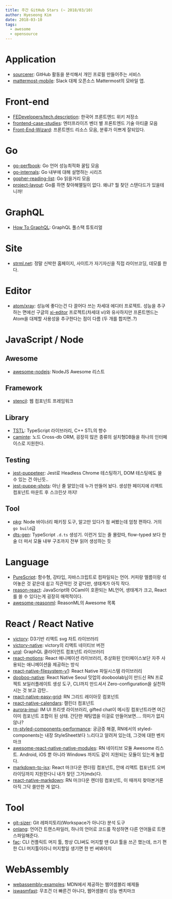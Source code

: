 ```yaml
---
title: 주간 GitHub Stars (~ 2018/03/10)
author: Hyeseong Kim
date: 2018-03-10
tags:
  - awesome
  - opensource
---
```


# Application

* [sourcerer](https://github.com/sourcerer-io/sourcerer-app): GitHub 활동을 분석해서 개인 프로필 만들어주는 서비스
* [mattermost-mobile](https://github.com/mattermost/mattermost-mobile): Slack 대체 오픈소스 Mattermost의 모바일 앱.

# Front-end

* [FEDevelopers/tech.description](https://github.com/FEDevelopers/tech.description): 한국어 프론트엔드 위키 저장소
* [frontend-case-studies](https://github.com/andrew--r/frontend-case-studies): 엔터프라이즈 벤더 별 프론트엔드 기술 아티클 모음
* [Front-End-Wizard](https://github.com/kieranmv95/Front-End-Wizard): 프론트엔드 리소스 모음, 분류가 이쁘게 잘되있다.

# Go

* [go-perfbook](https://github.com/dgryski/go-perfbook): Go 언어 성능최적화 꿀팁 모음
* [go-internals](https://github.com/teh-cmc/go-internals): Go 내부에 대해 설명하는 시리즈
* [gopher-reading-list](https://github.com/enocom/gopher-reading-list): Go 읽을거리 모음
* [project-layout](https://github.com/golang-standards/project-layout): Go를 하면 찾아해맬일이 없다. 왜냐? 뭘 찾던 스탠다드가 있을테니까!

# GraphQL

* [How To GraphQL](https://github.com/howtographql/howtographql): GraphQL 풀스택 튜토리얼

# Site

* [strml.net](https://github.com/STRML/strml.net): 정말 신박한 홈페이지, 사이트가 자기자신을 직접 라이브코딩, 데모를 한다.

# Editor

* [atom/xray](https://github.com/atom/xray): 성능에 좋다는건 다 끌어다 쓰는 차세대 에디터 프로젝트. 성능을 추구하는 면에선 구글의 [xi-editor](https://github.com/google/xi-editor) 프로젝트\(차세대 vi\)와 유사하지만 프론트엔드는 Atom을 대체할 사용성을 추구한다는 점이 다름 \(두 개를 합치면..?\)

# JavaScript / Node

## Awesome
* [awesome-nodejs](https://github.com/sindresorhus/awesome-nodejs): NodeJS Awesome 리스트

## Framework

* [stencil](https://github.com/ionic-team/stencil): 웹 컴포넌트 프레임워크

## Library

* [TSTL](https://github.com/samchon/tstl): TypeScript 라이브러리, C++ STL의 향수
* [caminte](https://github.com/biggora/caminte): 노드 Cross-db ORM, 굉장히 많은 종류의 설치형DB들을 하나의 인터페이스로 지원한다.

## Testing

* [jest-puppeteer](https://github.com/smooth-code/jest-puppeteer): Jest로 Headless Chrome 테스팅하기, DOM 테스팅에도 쓸 수 있는 건 아닌듯..
* [jest-puppe-shots](https://github.com/macku/jest-puppe-shots): 아닌 줄 알았는데 누가 만들어 놨다. 생성한 페이지에 리액트 컴포넌트 마운트 후 스크린샷 까지!

## Tool

* [pkg](https://github.com/zeit/pkg): Node 바이너리 패키징 도구, 알고만 있다가 첨 써봤는데 엄청 편하다. 거의 `go build`급
* [dts-gen](https://github.com/Microsoft/dts-gen): TypeScript `.d.ts` 생성기. 이런거 있는 줄 몰랐따, flow-typed 보다 한 술 더 떠서 모듈 내부 구조까지 전부 읽어 생성하는 듯



# Language

- [PureScript](https://github.com/purescript/purescript): 함수형, 강타입, 자바스크립트로 컴파일되는 언어. 커피랑 엘름이랑 섞어놓은 것 같은데 쉽고 직관적인 것 같다만, 생태계가 아직 작다.
- [reason-react](https://github.com/reasonml/reason-react): JavaScript와 OCaml이 호환되는 ML언어, 생태계가 크고, React를 쓸 수 있다는게 굉장히 매력적이다.
- [awesome-reasonml](https://github.com/vramana/awesome-reasonml): ReasonML의 Awesome 목록

# React / React Native

* [victory](https://github.com/FormidableLabs/victory): D3기반 리액트 svg 차트 라이브러리
* [victory-native](https://github.com/FormidableLabs/victory-native): victory의 리액트 네이티브 버전
* [urql](https://github.com/FormidableLabs/urql): GraphQL 클라이언트 컴포넌트 라이브러리
* [react-motions](https://github.com/raphamorim/react-motions): React 애니메이션 라이브러리, 추상화된 인터페이스보단 자주 사용되는 애니메이션을 제공하는 방식
* [react-native-filesystem-v1](https://github.com/hnq90/react-native-filesystem-v1): React Native 파일시스템 라이브러리
* [dooboo-native](https://github.com/dooboolab/dooboo-native): React Native Seoul 밋업의 dooboolab님이 만드신 RN 프로젝트 보일러플레이트 생성 도구, CLI까지 만드셔서 Zero-configuration을 실천하시는 것 보고 감탄..
* [react-native-easy-grid](https://github.com/GeekyAnts/react-native-easy-grid): RN 그리드 레이아웃 컴포넌트
* [react-native-calendars](https://github.com/wix/react-native-calendars): 캘린더 컴포넌트
* [aurora-imui](https://github.com/jpush/aurora-imui): IM UI 프리셋 라이브러리, gifted chat이 메시징 컴포넌트라면 여긴 이미 컴포넌트 조합이 된 상태. 간단한 채팅앱을 이걸로 만들어보면.... 의미가 없지않나?
* [rn-styled-components-performance](https://github.com/jm90m/rn-styled-components-performance): 궁금증 해결, RN에서의 styled-components는 내장 StyleSheet보다 느리다고 알려져 있는데, 그것에 대한 벤치마크
* [awesome-react-native-native-modules](https://github.com/prscX/awesome-react-native-native-modules): RN 네이티브 모듈 Awesome 리스트. Android, iOS 뿐 아니라 Windows 까지도 같이 지원되는 모듈이 있는게 놀랍다.
* [markdown-to-jsx](https://github.com/probablyup/markdown-to-jsx): React 마크다운 렌더링 컴포넌트, 안에 리액트 컴포넌트 오버라이딩까지 지원한다니 내가 찾던 그거(mdx)다.
* [react-native-markdown](https://github.com/lwansbrough/react-native-markdown): RN 마크다운 렌더링 컴포넌트, 이 때까지 찾아본거론 아직 그닥 쓸만한 게 없다.

# Tool

* [git-sizer](https://github.com/github/git-sizer): Git 레파지토리\(Workspace가 아니다\) 분석 도구
* [onlang](https://github.com/koczkatamas/onelang): 언어간 트랜스파일러, 하나의 언어로 코드를 작성하면 다른 언어들로 트랜스파일해준다.
* [fac](https://github.com/mkchoi212/fac): CLI 컨플릭트 머지 툴, 항상 CLI써도 머지할 땐 GUI 툴을 쓰곤 했는데, 쓰기 편한 CLI 머지툴이라니 머지할일 생기면 한 번 써봐야지

# WebAssembly

* [webassembly-examples](https://github.com/mdn/webassembly-examples): MDN에서 제공하는 웹어셈블리 예제들
* [iswasmfast](https://github.com/zandaqo/iswasmfast): 무조건 더 빠른건 아니다, 웹어셈블리 성능 벤치마크
